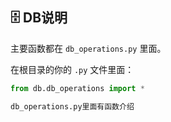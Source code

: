 ## 🗄️ DB说明

主要函数都在 `db_operations.py` 里面。

在根目录的你的 `.py` 文件里面：
```python
from db.db_operations import *

db_operations.py里面有函数介绍
